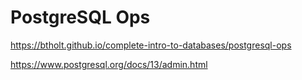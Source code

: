 # PostgreSQL Ops

<https://btholt.github.io/complete-intro-to-databases/postgresql-ops>

<https://www.postgresql.org/docs/13/admin.html>
